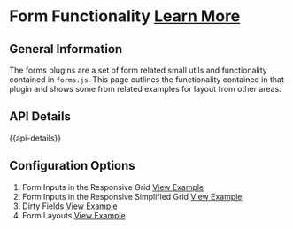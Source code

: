 
# Form Functionality  [Learn More](#)

## General Information

The forms plugins are a set of form related small utils and functionality contained in `forms.js`. This page outlines the functionality contained in that plugin and shows some from related examples for layout from other areas.

## API Details


{{api-details}}


## Configuration Options

1. Form Inputs in the Responsive Grid [View Example]( ../components/form/example-inputs)
2. Form Inputs in the Responsive Simplified Grid [View Example]( ../components/form/example-inputs-simple)
3. Dirty Fields [View Example](#)
4. Form Layouts [View Example]( ../components/form/example-form-layouts)

